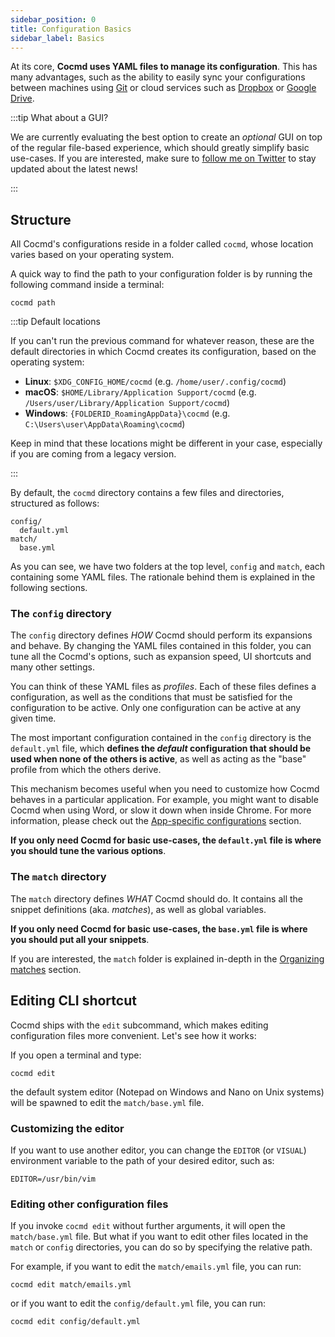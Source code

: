 ```yaml
---
sidebar_position: 0
title: Configuration Basics
sidebar_label: Basics
---
```


At its core, **Cocmd uses YAML files to manage its configuration**. 
This has many advantages, such as the ability to easily sync your
configurations between machines using [Git](https://git-scm.com/) or cloud services
such as [Dropbox](https://www.dropbox.com/) or [Google Drive](https://www.google.com/drive/).

:::tip What about a GUI?

We are currently evaluating the best option to create an _optional_ GUI on top of
the regular file-based experience, which should greatly simplify basic use-cases.
If you are interested, make sure to [follow me on Twitter](https://twitter.com/cocmd)
to stay updated about the latest news!

:::

## Structure

All Cocmd's configurations reside in a folder called `cocmd`, whose location varies based on your operating system.

A quick way to find the path to your configuration folder is by running the following command inside a terminal:

```
cocmd path
```

:::tip Default locations

If you can't run the previous command for whatever reason, these are the default directories in 
which Cocmd creates its configuration, based on the operating system:

* **Linux**: `$XDG_CONFIG_HOME/cocmd` (e.g. `/home/user/.config/cocmd`)
* **macOS**: `$HOME/Library/Application Support/cocmd` (e.g. `/Users/user/Library/Application Support/cocmd`)
* **Windows**: `{FOLDERID_RoamingAppData}\cocmd` (e.g. `C:\Users\user\AppData\Roaming\cocmd`)

Keep in mind that these locations might be different in your case, especially if you are coming from a legacy version.

:::

By default, the `cocmd` directory contains a few files and directories, structured as follows:

```
config/
  default.yml
match/
  base.yml
```

As you can see, we have two folders at the top level, `config` and `match`, each containing some YAML files.
The rationale behind them is explained in the following sections.

### The `config` directory

The `config` directory defines _HOW_ Cocmd should perform its expansions and behave.
By changing the YAML files contained in this folder, you can tune all the Cocmd's options,
such as expansion speed, UI shortcuts and many other settings.

You can think of these YAML files as _profiles_. Each of these files defines
a configuration, as well as the conditions that must be satisfied for the configuration to be active.
Only one configuration can be active at any given time.

The most important configuration contained in the `config` directory is the `default.yml` file,
which **defines the _default_ configuration that should be used when none of the others is active**,
as well as acting as the "base" profile from which the others derive.

This mechanism becomes useful when you need to customize how Cocmd behaves in a
particular application. For example, you might want to disable Cocmd when using Word, or 
slow it down when inside Chrome. 
For more information, please check out the [App-specific configurations](../app-specific-configurations)
section.

**If you only need Cocmd for basic use-cases, the `default.yml` file is where you should tune
the various options**.

### The `match` directory

The `match` directory defines _WHAT_ Cocmd should do. 
It contains all the snippet definitions (aka. _matches_), as well as global variables.

**If you only need Cocmd for basic use-cases, the `base.yml` file is where you should
put all your snippets**.

If you are interested, the `match` folder is explained in-depth in the [Organizing matches](../../matches/organizing-matches)
section.

## Editing CLI shortcut

Cocmd ships with the `edit` subcommand, which makes editing configuration files more convenient. Let's see how it works:

If you open a terminal and type:

```
cocmd edit
```

the default system editor (Notepad on Windows and Nano on Unix systems) will be spawned to edit the `match/base.yml` file.

### Customizing the editor

If you want to use another editor, you can change the `EDITOR` (or `VISUAL`)
environment variable to the path of your desired editor, such as:

```
EDITOR=/usr/bin/vim
```

### Editing other configuration files 

If you invoke `cocmd edit` without further arguments, it will open the `match/base.yml` file. 
But what if you want to edit other files located in the `match` or `config` directories,
you can do so by specifying the relative path.

For example, if you want to edit the `match/emails.yml` file, you can run:

```
cocmd edit match/emails.yml 
```

or if you want to edit the `config/default.yml` file, you can run:

```
cocmd edit config/default.yml
```
